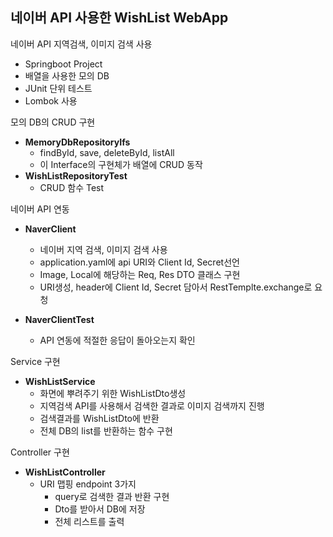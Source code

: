 ## 네이버 API 사용한 WishList WebApp

네이버 API 지역검색, 이미지 검색 사용
- Springboot Project
- 배열을 사용한 모의 DB
- JUnit 단위 테스트
- Lombok 사용

모의 DB의 CRUD 구현
- **MemoryDbRepositoryIfs**
    - findById, save, deleteById, listAll
    - 이 Interface의 구현체가 배열에 CRUD 동작 
- **WishListRepositoryTest**
    - CRUD 함수 Test
    
네이버 API 연동
- **NaverClient**
    - 네이버 지역 검색, 이미지 검색 사용
    - application.yaml에 api URI와 Client Id, Secret선언
    - Image, Local에 해당하는 Req, Res DTO 클래스 구현
    - URI생성, header에 Client Id, Secret 담아서 RestTemplte.exchange로 요청

- **NaverClientTest**
    - API 연동에 적절한 응답이 돌아오는지 확인


Service 구현
- **WishListService**
  - 화면에 뿌려주기 위한 WishListDto생성
  - 지역검색 API를 사용해서 검색한 결과로 이미지 검색까지 진행
  - 검색결과를 WishListDto에 반환
  - 전체 DB의 list를 반환하는 함수 구현

Controller 구현
- **WishListController**
  - URI 맵핑 endpoint 3가지
    - query로 검색한 결과 반환 구현
    - Dto를 받아서 DB에 저장
    - 전체 리스트를 출력